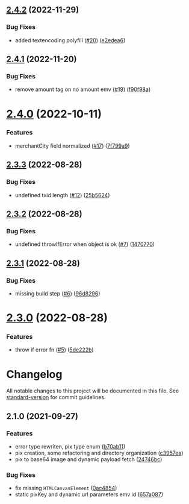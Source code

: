## [2.4.2](https://github.com/thalesog/pix-utils/compare/v2.4.1...v2.4.2) (2022-11-29)


### Bug Fixes

* added textencoding polyfill ([#20](https://github.com/thalesog/pix-utils/issues/20)) ([e2edea6](https://github.com/thalesog/pix-utils/commit/e2edea6f66a9a1749b2d24b2d90de36011481e42))

## [2.4.1](https://github.com/thalesog/pix-utils/compare/v2.4.0...v2.4.1) (2022-11-20)


### Bug Fixes

* remove amount tag on no amount emv ([#19](https://github.com/thalesog/pix-utils/issues/19)) ([f90f98a](https://github.com/thalesog/pix-utils/commit/f90f98a2fe2378995202e7b2d96387dcadb778c2))

# [2.4.0](https://github.com/thalesog/pix-utils/compare/v2.3.3...v2.4.0) (2022-10-11)


### Features

* merchantCity field normalized ([#17](https://github.com/thalesog/pix-utils/issues/17)) ([7f799a9](https://github.com/thalesog/pix-utils/commit/7f799a94f05867fd43d16a07972f75a7c8528644))

## [2.3.3](https://github.com/thalesog/pix-utils/compare/v2.3.2...v2.3.3) (2022-08-28)


### Bug Fixes

* undefined txid length ([#12](https://github.com/thalesog/pix-utils/issues/12)) ([25b5624](https://github.com/thalesog/pix-utils/commit/25b562460e9a89aa0103e07670c2c202d0e8c803))

## [2.3.2](https://github.com/thalesog/pix-utils/compare/v2.3.1...v2.3.2) (2022-08-28)


### Bug Fixes

* undefined throwIfError when object is ok ([#7](https://github.com/thalesog/pix-utils/issues/7)) ([1470770](https://github.com/thalesog/pix-utils/commit/14707708bcf7cb2cdca1e24a2f890c6c1ecb435f))

## [2.3.1](https://github.com/thalesog/pix-utils/compare/v2.3.0...v2.3.1) (2022-08-28)


### Bug Fixes

* missing build step ([#6](https://github.com/thalesog/pix-utils/issues/6)) ([96d8296](https://github.com/thalesog/pix-utils/commit/96d829688167166d1c33060a77b40e2ed0515333))

# [2.3.0](https://github.com/thalesog/pix-utils/compare/v2.2.2...v2.3.0) (2022-08-28)


### Features

* throw if error fn ([#5](https://github.com/thalesog/pix-utils/issues/5)) ([5de222b](https://github.com/thalesog/pix-utils/commit/5de222b84217a1a21a55600957dbae6c2a442ea1))

# Changelog

All notable changes to this project will be documented in this file. See [standard-version](https://github.com/conventional-changelog/standard-version) for commit guidelines.

## 2.1.0 (2021-09-27)


### Features

* error type rewriten, pix type enum ([b70ab11](https://github.com/thalesog/pix-utils/commit/b70ab11cf61201e466e8c436135128932af93f6e))
* pix creation, some refactoring and directory organization ([c3957ea](https://github.com/thalesog/pix-utils/commit/c3957eaf80ce0ae6fdadb64549d50ab28a7c8139))
* pix to base64 image and dynamic payload fetch ([24746bc](https://github.com/thalesog/pix-utils/commit/24746bc152817e10d94cbdbf7c0616d48ab592b0))


### Bug Fixes

* fix missing `HTMLCanvasElement` ([0ac4854](https://github.com/thalesog/pix-utils/commit/0ac4854d5802e693e90610e3e56405037cd8a3ff))
* static pixKey and dynamic url parameters emv id ([657a087](https://github.com/thalesog/pix-utils/commit/657a08798b1aa0cad3a6c96496ece21ef1c654db))
